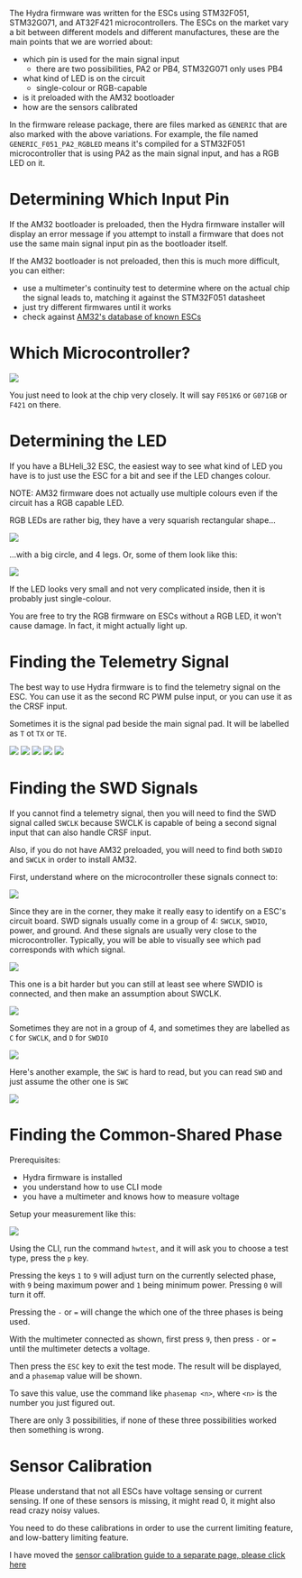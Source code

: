 The Hydra firmware was written for the ESCs using STM32F051, STM32G071, and AT32F421 microcontrollers. The ESCs on the market vary a bit between different models and different manufactures, these are the main points that we are worried about:

 * which pin is used for the main signal input
   * there are two possibilities, PA2 or PB4, STM32G071 only uses PB4
 * what kind of LED is on the circuit
   * single-colour or RGB-capable
 * is it preloaded with the AM32 bootloader
 * how are the sensors calibrated

In the firmware release package, there are files marked as `GENERIC` that are also marked with the above variations. For example, the file named `GENERIC_F051_PA2_RGBLED` means it's compiled for a STM32F051 microcontroller that is using PA2 as the main signal input, and has a RGB LED on it.

# Determining Which Input Pin

If the AM32 bootloader is preloaded, then the Hydra firmware installer will display an error message if you attempt to install a firmware that does not use the same main signal input pin as the bootloader itself.

If the AM32 bootloader is not preloaded, then this is much more difficult, you can either:

 * use a multimeter's continuity test to determine where on the actual chip the signal leads to, matching it against the STM32F051 datasheet
 * just try different firmwares until it works
 * check against [AM32's database of known ESCs](https://github.com/AlkaMotors/AM32-MultiRotor-ESC-firmware/wiki/List-of-Supported-Hardware)

# Which Microcontroller?

![](imgs/whichmcu.png)

You just need to look at the chip very closely. It will say `F051K6` or `G071GB` or `F421` on there.

# Determining the LED

If you have a BLHeli_32 ESC, the easiest way to see what kind of LED you have is to just use the ESC for a bit and see if the LED changes colour.

NOTE: AM32 firmware does not actually use multiple colours even if the circuit has a RGB capable LED.

RGB LEDs are rather big, they have a very squarish rectangular shape... 

![](imgs/identifyrgbled.jpg)

...with a big circle, and 4 legs. Or, some of them look like this:

![](imgs/identifyrgbled2.jpg)

If the LED looks very small and not very complicated inside, then it is probably just single-colour.

You are free to try the RGB firmware on ESCs without a RGB LED, it won't cause damage. In fact, it might actually light up.

# Finding the Telemetry Signal

The best way to use Hydra firmware is to find the telemetry signal on the ESC. You can use it as the second RC PWM pulse input, or you can use it as the CRSF input.

Sometimes it is the signal pad beside the main signal pad. It will be labelled as `T` ot `TX` or `TE`.

![](imgs/whereistelem1.jpg)
![](imgs/whereistelem2.jpg)
![](imgs/whereistelem3.jpg)
![](imgs/whereistelem4.jpg)
![](imgs/whereistelem5.jpg)

# Finding the SWD Signals

If you cannot find a telemetry signal, then you will need to find the SWD signal called `SWCLK` because SWCLK is capable of being a second signal input that can also handle CRSF input.

Also, if you do not have AM32 preloaded, you will need to find both `SWDIO` and `SWCLK` in order to install AM32.

First, understand where on the microcontroller these signals connect to:

![](imgs/whereareswdpins.png)

Since they are in the corner, they make it really easy to identify on a ESC's circuit board. SWD signals usually come in a group of 4: `SWCLK`, `SWDIO`, power, and ground. And these signals are usually very close to the microcontroller. Typically, you will be able to visually see which pad corresponds with which signal.

![](imgs/findswdsignals.png)

This one is a bit harder but you can still at least see where SWDIO is connected, and then make an assumption about SWCLK.

![](imgs/findswdsignals2.png)

Sometimes they are not in a group of 4, and sometimes they are labelled as `C` for `SWCLK`, and `D` for `SWDIO`

![](imgs/findswdsignals3.jpg)

Here's another example, the `SWC` is hard to read, but you can read `SWD` and just assume the other one is `SWC`

![](imgs/findswdsignals4.jpg)

# Finding the Common-Shared Phase

Prerequisites:

 * Hydra firmware is installed
 * you understand how to use CLI mode
 * you have a multimeter and knows how to measure voltage

Setup your measurement like this:

![](imgs/multimetercenterphase.png)

Using the CLI, run the command `hwtest`, and it will ask you to choose a test type, press the `p` key.

Pressing the keys `1` to `9` will adjust turn on the currently selected phase, with `9` being maximum power and `1` being minimum power. Pressing `0` will turn it off.

Pressing the `-` or `=` will change the which one of the three phases is being used.

With the multimeter connected as shown, first press `9`, then press `-` or `=` until the multimeter detects a voltage.

Then press the `ESC` key to exit the test mode. The result will be displayed, and a `phasemap` value will be shown.

To save this value, use the command like `phasemap <n>`, where `<n>` is the number you just figured out.

There are only 3 possibilities, if none of these three possibilities worked then something is wrong.

# Sensor Calibration

Please understand that not all ESCs have voltage sensing or current sensing. If one of these sensors is missing, it might read 0, it might also read crazy noisy values.

You need to do these calibrations in order to use the current limiting feature, and low-battery limiting feature.

I have moved the [sensor calibration guide to a separate page, please click here](sensor-calibration.md)
